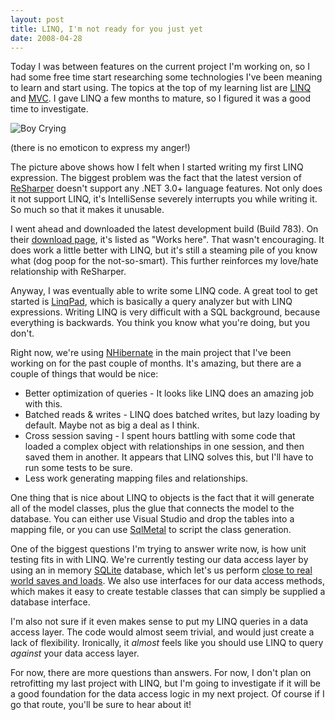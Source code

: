 ```yaml
---
layout: post
title: LINQ, I'm not ready for you just yet
date: 2008-04-28
---
```


Today I was between features on the current project I'm working on, so I had some free time start researching some technologies I've been meaning to learn and start using. The topics at the top of my learning list are [LINQ](http://msdn2.microsoft.com/en-us/netframework/aa904594.aspx) and [MVC](http://weblogs.asp.net/scottgu/archive/2007/10/14/asp-net-mvc-framework.aspx). I gave LINQ a few months to mature, so I figured it was a good time to investigate.

![Boy Crying](boy-crying.jpg) 

(there is no emoticon to express my anger!)

The picture above shows how I felt when I started writing my first LINQ expression. The biggest problem was the fact that the latest version of [ReSharper](http://www.jetbrains.com/resharper/download/new-VS-support.html) doesn't support any .NET 3.0+ language features. Not only does it not support LINQ, it's IntelliSense severely interrupts you while writing it. So much so that it makes it unusable.

I went ahead and downloaded the latest development build (Build 783). On their [download page](http://www.jetbrains.net/confluence/display/ReSharper/ReSharper+4.0+Nightly+Builds), it's listed as &quot;Works here&quot;. That wasn't encouraging. It does work a little better with LINQ, but it's still a steaming pile of you know what (dog poop for the not-so-smart). This further reinforces my love/hate relationship with ReSharper.

Anyway, I was eventually able to write some LINQ code. A great tool to get started is [LinqPad](http://www.linqpad.net/), which is basically a query analyzer but with LINQ expressions. Writing LINQ is very difficult with a SQL background, because everything is backwards. You think you know what you're doing, but you don't.

Right now, we're using [NHibernate](http://www.hibernate.org/343.html) in the main project that I've been working on for the past couple of months. It's amazing, but there are a couple of things that would be nice:

*   Better optimization of queries - It looks like LINQ does an amazing job with this.
*   Batched reads & writes - LINQ does batched writes, but lazy loading by default. Maybe not as big a deal as I think.
*   Cross session saving - I spent hours battling with some code that loaded a complex object with relationships in one session, and then saved them in another. It appears that LINQ solves this, but I'll have to run some tests to be sure.
*   Less work generating mapping files and relationships.  

One thing that is nice about LINQ to objects is the fact that it will generate all of the model classes, plus the glue that connects the model to the database. You can either use Visual Studio and drop the tables into a mapping file, or you can use [SqlMetal](http://msdn2.microsoft.com/en-us/library/bb386987.aspx) to script the class generation.

One of the biggest questions I'm trying to answer write now, is how unit testing fits in with LINQ. We're currently testing our data access layer by using an in memory [SQLite](http://www.sqlite.org/) database, which let's us perform [close to real world saves and loads](http://www.ayende.com/Blog/archive/2006/10/14/7183.aspx). We also use interfaces for our data access methods, which makes it easy to create testable classes that can simply be supplied a database interface.

I'm also not sure if it even makes sense to put my LINQ queries in a data access layer. The code would almost seem trivial, and would just create a lack of flexibility. Ironically, it _almost_ feels like you should use LINQ to query _against_ your data access layer.

For now, there are more questions than answers. For now, I don't plan on retrofitting my last project with LINQ, but I'm going to investigate if it will be a good foundation for the data access logic in my next project. Of course if I go that route, you'll be sure to hear about it!